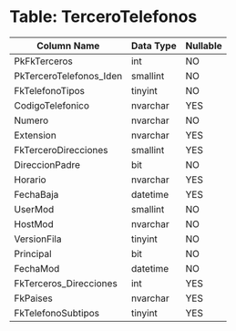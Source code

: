 # Table: TerceroTelefonos

| Column Name | Data Type | Nullable |
|-------------|-----------|----------|
| PkFkTerceros | int | NO |
| PkTerceroTelefonos_Iden | smallint | NO |
| FkTelefonoTipos | tinyint | NO |
| CodigoTelefonico | nvarchar | YES |
| Numero | nvarchar | NO |
| Extension | nvarchar | YES |
| FkTerceroDirecciones | smallint | YES |
| DireccionPadre | bit | NO |
| Horario | nvarchar | YES |
| FechaBaja | datetime | YES |
| UserMod | smallint | NO |
| HostMod | nvarchar | NO |
| VersionFila | tinyint | NO |
| Principal | bit | NO |
| FechaMod | datetime | NO |
| FkTerceros_Direcciones | int | YES |
| FkPaises | nvarchar | YES |
| FkTelefonoSubtipos | tinyint | YES |
